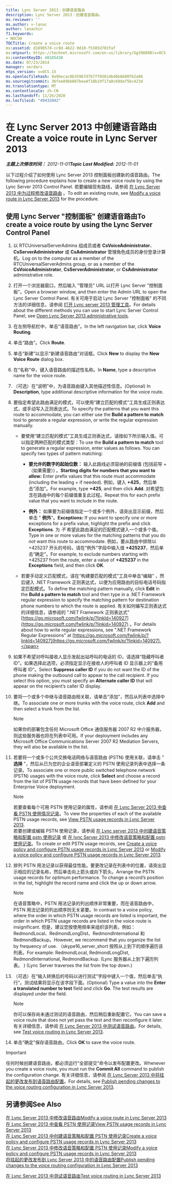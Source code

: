 ```yaml
---
title: Lync Server 2013：创建语音路由
description: Lync Server 2013：创建语音路由。
ms.reviewer: ''
ms.author: v-lanac
author: lanachin
f1.keywords:
- NOCSH
TOCTitle: Create a voice route
ms:assetid: d189057d-cc9d-4622-9d10-f5385d703faf
ms:mtpsurl: https://technet.microsoft.com/en-us/library/Gg398898(v=OCS.15)
ms:contentKeyID: 48185438
ms.date: 07/23/2014
manager: serdars
mtps_version: v=OCS.15
ms.openlocfilehash: 9a9becac8b35967d7b7ff05014bd6b6600f62a06
ms.sourcegitcommit: 36fee89bb887bea4f18b19f17a8c69daf5bc423d
ms.translationtype: MT
ms.contentlocale: zh-CN
ms.lasthandoff: 11/26/2020
ms.locfileid: "49432042"
---
```

# <a name="create-a-voice-route-in-lync-server-2013"></a><span data-ttu-id="9e41a-103">在 Lync Server 2013 中创建语音路由</span><span class="sxs-lookup"><span data-stu-id="9e41a-103">Create a voice route in Lync Server 2013</span></span>

<div data-xmlns="http://www.w3.org/1999/xhtml">

<div class="topic" data-xmlns="http://www.w3.org/1999/xhtml" data-msxsl="urn:schemas-microsoft-com:xslt" data-cs="https://msdn.microsoft.com/">

<div data-asp="https://msdn2.microsoft.com/asp">



</div>

<div id="mainSection">

<div id="mainBody"><span data-ttu-id="9e41a-104">

<span> </span></span><span class="sxs-lookup"><span data-stu-id="9e41a-104">

<span> </span></span></span>

<span data-ttu-id="9e41a-105">_**主题上次修改时间：** 2012-11-01_</span><span class="sxs-lookup"><span data-stu-id="9e41a-105">_**Topic Last Modified:** 2012-11-01_</span></span>

<span data-ttu-id="9e41a-106">以下过程介绍了如何使用 Lync Server 2013 控制面板创建新的语音路由。</span><span class="sxs-lookup"><span data-stu-id="9e41a-106">The following procedure explains how to create a new voice route by using the Lync Server 2013 Control Panel.</span></span> <span data-ttu-id="9e41a-107">若要编辑现有路线，请参阅 [在 Lync Server 2013 中为过程修改语音路由](lync-server-2013-modify-a-voice-route.md) 。</span><span class="sxs-lookup"><span data-stu-id="9e41a-107">To edit an existing route, see [Modify a voice route in Lync Server 2013](lync-server-2013-modify-a-voice-route.md) for the procedure.</span></span>

<div>

## <a name="to-create-a-voice-route-by-using-the-lync-server-control-panel"></a><span data-ttu-id="9e41a-108">使用 Lync Server "控制面板" 创建语音路由</span><span class="sxs-lookup"><span data-stu-id="9e41a-108">To create a voice route by using the Lync Server Control Panel</span></span>

1.  <span data-ttu-id="9e41a-109">以 RTCUniversalServerAdmins 组成员或者 **CsVoiceAdministrator**、**CsServerAdministrator** 或 **CsAdministrator** 管理角色成员的身份登录计算机。</span><span class="sxs-lookup"><span data-stu-id="9e41a-109">Log on to the computer as a member of the RTCUniversalServerAdmins group, or as a member of the **CsVoiceAdministrator**, **CsServerAdministrator**, or **CsAdministrator** administrative role.</span></span>

2.  <span data-ttu-id="9e41a-110">打开一个浏览器窗口，然后输入 "管理员" URL 以打开 Lync Server "控制面板"。</span><span class="sxs-lookup"><span data-stu-id="9e41a-110">Open a browser window, and then enter the Admin URL to open the Lync Server Control Panel.</span></span> <span data-ttu-id="9e41a-111">有关可用于启动 Lync Server "控制面板" 的不同方法的详细信息，请参阅 [打开 Lync server 2013 管理工具](lync-server-2013-open-lync-server-administrative-tools.md)。</span><span class="sxs-lookup"><span data-stu-id="9e41a-111">For details about the different methods you can use to start Lync Server Control Panel, see [Open Lync Server 2013 administrative tools](lync-server-2013-open-lync-server-administrative-tools.md).</span></span>

3.  <span data-ttu-id="9e41a-112">在左侧导航栏中，单击“语音路由”。</span><span class="sxs-lookup"><span data-stu-id="9e41a-112">In the left navigation bar, click **Voice Routing**.</span></span>

4.  <span data-ttu-id="9e41a-113">单击“路由”。</span><span class="sxs-lookup"><span data-stu-id="9e41a-113">Click **Route**.</span></span>

5.  <span data-ttu-id="9e41a-114">单击“新建”以显示“新建语音路由”对话框。</span><span class="sxs-lookup"><span data-stu-id="9e41a-114">Click **New** to display the **New Voice Route** dialog box.</span></span>

6.  <span data-ttu-id="9e41a-115">在“名称”中，键入语音路由的描述性名称。</span><span class="sxs-lookup"><span data-stu-id="9e41a-115">In **Name**, type a descriptive name for the voice route.</span></span>

7.  <span data-ttu-id="9e41a-116">（可选）在“说明”中，为语音路由键入其他描述性信息。</span><span class="sxs-lookup"><span data-stu-id="9e41a-116">(Optional) In **Description**, type additional descriptive information for the voice route.</span></span>

8.  <span data-ttu-id="9e41a-117">要指定希望此路由满足的模式，可以使用“建立匹配的模式”工具生成正则表达式，或手动写入正则表达式。</span><span class="sxs-lookup"><span data-stu-id="9e41a-117">To specify the patterns that you want this route to accommodate, you can either use the **Build a pattern to match** tool to generate a regular expression, or write the regular expression manually.</span></span>
    
      - <span data-ttu-id="9e41a-p103">要使用“建立匹配的模式”工具生成正则表达式，请按如下所示输入值。可以指定两种匹配的模式类型：</span><span class="sxs-lookup"><span data-stu-id="9e41a-p103">To use the **Build a pattern to match** tool to generate a regular expression, enter values as follows. You can specify two types of pattern matching:</span></span>
        
          - <span data-ttu-id="9e41a-120">**要允许的数字的起始位数：** 输入此路线必须容纳的前缀值 (包括前导 + （如果需要）) 。</span><span class="sxs-lookup"><span data-stu-id="9e41a-120">**Starting digits for numbers that you want to allow:** Enter prefix values that this route must accommodate (including the leading + if needed).</span></span> <span data-ttu-id="9e41a-121">例如，键入 **+425**，然后单击“添加”。</span><span class="sxs-lookup"><span data-stu-id="9e41a-121">For example, type **+425**, and then click **Add**.</span></span> <span data-ttu-id="9e41a-122">对希望包含在路由中的每个前缀值重复此过程。</span><span class="sxs-lookup"><span data-stu-id="9e41a-122">Repeat this for each prefix value that you want to include in the route.</span></span>
        
          - <span data-ttu-id="9e41a-123">**例外：** 如果要为前缀值指定一个或多个例外，请突出显示前缀，然后单击 " **例外**"。</span><span class="sxs-lookup"><span data-stu-id="9e41a-123">**Exceptions:** If you want to specify one or more exceptions for a prefix value, highlight the prefix and click **Exceptions**.</span></span> <span data-ttu-id="9e41a-124">为 *不* 希望此路由满足的匹配模式键入一个或多个值。</span><span class="sxs-lookup"><span data-stu-id="9e41a-124">Type in one or more values for the matching patterns that you do *not* want this route to accommodate.</span></span> <span data-ttu-id="9e41a-125">例如，要从路由中排除以 +425237 开头的号码，请在“例外”字段中输入值 **+425237**，然后单击“确定”。</span><span class="sxs-lookup"><span data-stu-id="9e41a-125">For example, to exclude numbers starting with +425237 from the route, enter a value of **+425237** in the **Exceptions** field, and then click **OK**.</span></span>
    
      - <span data-ttu-id="9e41a-126">若要手动定义匹配模式，请在“构建要匹配的模式”工具中单击“编辑” ，然后键入 .NET Framework 正则表达式，以便为应用路由的目标电话号码指定匹配模式。</span><span class="sxs-lookup"><span data-stu-id="9e41a-126">To define the matching pattern manually, click **Edit** in the **Build a pattern to match** tool and then type in a .NET Framework regular expression to specify the matching pattern for destination phone numbers to which the route is applied.</span></span> <span data-ttu-id="9e41a-127">有关如何编写正则表达式的详细信息，请参阅的 ".NET Framework 正则表达式" [https://go.microsoft.com/fwlink/p/?linkId=140927](https://go.microsoft.com/fwlink/p/?linkid=140927) 。</span><span class="sxs-lookup"><span data-stu-id="9e41a-127">For details about how to write regular expressions, see ".NET Framework Regular Expressions" at [https://go.microsoft.com/fwlink/p/?linkId=140927](https://go.microsoft.com/fwlink/p/?linkid=140927).</span></span>

9.  <span data-ttu-id="9e41a-p107">如果不希望对呼叫接收人显示发起出站呼叫的电话的 ID，请选择“隐藏呼叫者 ID”。如果选择此选项，必须指定显示在接收人的呼叫者 ID 显示器上的“备用呼叫者 ID”。</span><span class="sxs-lookup"><span data-stu-id="9e41a-p107">Select **Suppress caller ID** if you do not want the ID of the phone making the outbound call to appear to the call recipient. If you select this option, you must specify an **Alternate caller ID** that will appear on the recipient’s caller ID display.</span></span>

10. <span data-ttu-id="9e41a-130">要将一个或多个中继与语音路由相关联，请单击“添加”，然后从列表中选择中继。</span><span class="sxs-lookup"><span data-stu-id="9e41a-130">To associate one or more trunks with the voice route, click **Add** and then select a trunk from the list.</span></span>
    
    <div>
    

    > [!NOTE]  
    > <span data-ttu-id="9e41a-131">如果你的部署包含任何 Microsoft Office 通信服务器 2007 R2 中介服务器，则这些服务器也将在列表中可用。</span><span class="sxs-lookup"><span data-stu-id="9e41a-131">If your deployment includes any Microsoft Office Communications Server 2007 R2 Mediation Servers, they will also be available in the list.</span></span>

    
    </div>

11. <span data-ttu-id="9e41a-132">若要将一个或多个公共交换电话网络与语音路由 (PSTN) 使用关联，请单击 " **选择** "，然后从已为您的企业语音部署定义的 PSTN 使用记录列表中选择一条记录。</span><span class="sxs-lookup"><span data-stu-id="9e41a-132">To associate one or more public switched telephone network (PSTN) usages with the voice route, click **Select** and choose a record from the list of PSTN usage records that have been defined for your Enterprise Voice deployment.</span></span>
    
    <div>
    

    > [!NOTE]  
    > <span data-ttu-id="9e41a-133">若要查看每个可用 PSTN 使用记录的属性，请参阅 <A href="lync-server-2013-view-pstn-usage-records.md">在 Lync Server 2013 中查看 PSTN 使用情况记录</A>。</span><span class="sxs-lookup"><span data-stu-id="9e41a-133">To view the properties of each of the available PSTN usage records, see <A href="lync-server-2013-view-pstn-usage-records.md">View PSTN usage records in Lync Server 2013</A>.</span></span><BR><span data-ttu-id="9e41a-134">若要创建或编辑 PSTN 使用记录，请参阅 <A href="lync-server-2013-create-a-voice-policy-and-configure-pstn-usage-records.md">在 Lync server 2013 中创建语音策略和配置 pstn 使用记录</A> 或 <A href="lync-server-2013-modify-a-voice-policy-and-configure-pstn-usage-records.md">在 lync Server 2013 中修改语音策略和配置 pstn 使用记录</A>。</span><span class="sxs-lookup"><span data-stu-id="9e41a-134">To create or edit PSTN usage records, see <A href="lync-server-2013-create-a-voice-policy-and-configure-pstn-usage-records.md">Create a voice policy and configure PSTN usage records in Lync Server 2013</A> or <A href="lync-server-2013-modify-a-voice-policy-and-configure-pstn-usage-records.md">Modify a voice policy and configure PSTN usage records in Lync Server 2013</A>.</span></span>

    
    </div>

12. <span data-ttu-id="9e41a-p108">排列 PSTN 用法记录以获得最佳性能。要更改记录在列表中的位置，请突出显示相应的记录名称，然后单击向上箭头或向下箭头。</span><span class="sxs-lookup"><span data-stu-id="9e41a-p108">Arrange the PSTN usage records for optimum performance. To change a record’s position in the list, highlight the record name and click the up or down arrow.</span></span>
    
    <div>
    

    > [!NOTE]  
    > <span data-ttu-id="9e41a-137">在语音策略中，PSTN 用法记录的列出顺序非常重要，而在语音路由中，PSTN 用法记录的列出顺序则无关紧要。</span><span class="sxs-lookup"><span data-stu-id="9e41a-137">In contrast to a voice policy, where the order in which PSTN usage records are listed is important, the order in which PSTN usage records are listed in the voice route is insignificant.</span></span> <span data-ttu-id="9e41a-138">但是，建议您按使用频率来组织该列表，例如：RedmondLocal、RedmondLongDist、RedmondInternational 和 RedmondBackup。</span><span class="sxs-lookup"><span data-stu-id="9e41a-138">However, we recommend that you organize the list by frequency of use.</span></span> <span data-ttu-id="9e41a-139">（skype16_server_short 按照从上到下的顺序遍历该列表。</span><span class="sxs-lookup"><span data-stu-id="9e41a-139">For example: RedmondLocal, RedmondLongDist, RedmondInternational, RedmondBackup.</span></span> <span data-ttu-id="9e41a-140"> (Lync 服务器从上到下遍历列表。 ) </span><span class="sxs-lookup"><span data-stu-id="9e41a-140">(Lync Server traverses the list from the top down.)</span></span>

    
    </div>

13. <span data-ttu-id="9e41a-p110">（可选）在“输入转换后的号码以进行测试”字段中键入一个值，然后单击“执行”。测试结果将显示在该字段下面。</span><span class="sxs-lookup"><span data-stu-id="9e41a-p110">(Optional) Type a value into the **Enter a translated number to test** field and click **Go**. The test results are displayed under the field.</span></span>
    
    <div>
    

    > [!NOTE]  
    > <span data-ttu-id="9e41a-143">你可以保存尚未通过测试的语音路由，然后稍后重新配置它。</span><span class="sxs-lookup"><span data-stu-id="9e41a-143">You can save a voice route that does not yet pass the test and then reconfigure it later.</span></span> <span data-ttu-id="9e41a-144">有关详细信息，请参阅 <A href="lync-server-2013-test-voice-routing.md">在 Lync Server 2013 中测试语音路由</A>。</span><span class="sxs-lookup"><span data-stu-id="9e41a-144">For details, see <A href="lync-server-2013-test-voice-routing.md">Test voice routing in Lync Server 2013</A>.</span></span>

    
    </div>

14. <span data-ttu-id="9e41a-145">单击“确定”保存语音路由。</span><span class="sxs-lookup"><span data-stu-id="9e41a-145">Click **OK** to save the voice route.</span></span>

<div>


> [!IMPORTANT]  
> <span data-ttu-id="9e41a-146">任何时候创建语音路由，都必须运行“全部提交”<STRONG></STRONG>命令以发布配置更改。</span><span class="sxs-lookup"><span data-stu-id="9e41a-146">Whenever you create a voice route, you must run the <STRONG>Commit All</STRONG> command to publish the configuration change.</span></span> <span data-ttu-id="9e41a-147">有关详细信息，请参阅 <A href="lync-server-2013-publish-pending-changes-to-the-voice-routing-configuration.md">在 Lync Server 2013 中将挂起的更改发布到语音路由配置</A>。</span><span class="sxs-lookup"><span data-stu-id="9e41a-147">For details, see <A href="lync-server-2013-publish-pending-changes-to-the-voice-routing-configuration.md">Publish pending changes to the voice routing configuration in Lync Server 2013</A>.</span></span>



</div>

</div>

<div>

## <a name="see-also"></a><span data-ttu-id="9e41a-148">另请参阅</span><span class="sxs-lookup"><span data-stu-id="9e41a-148">See Also</span></span>


[<span data-ttu-id="9e41a-149">在 Lync Server 2013 中修改语音路由</span><span class="sxs-lookup"><span data-stu-id="9e41a-149">Modify a voice route in Lync Server 2013</span></span>](lync-server-2013-modify-a-voice-route.md)  
[<span data-ttu-id="9e41a-150">在 Lync Server 2013 中查看 PSTN 使用记录</span><span class="sxs-lookup"><span data-stu-id="9e41a-150">View PSTN usage records in Lync Server 2013</span></span>](lync-server-2013-view-pstn-usage-records.md)  
[<span data-ttu-id="9e41a-151">在 Lync Server 2013 中创建语音策略和配置 PSTN 使用记录</span><span class="sxs-lookup"><span data-stu-id="9e41a-151">Create a voice policy and configure PSTN usage records in Lync Server 2013</span></span>](lync-server-2013-create-a-voice-policy-and-configure-pstn-usage-records.md)  
[<span data-ttu-id="9e41a-152">在 Lync Server 2013 中修改语音策略和配置 PSTN 使用记录</span><span class="sxs-lookup"><span data-stu-id="9e41a-152">Modify a voice policy and configure PSTN usage records in Lync Server 2013</span></span>](lync-server-2013-modify-a-voice-policy-and-configure-pstn-usage-records.md)  
[<span data-ttu-id="9e41a-153">将挂起的更改发布到 Lync Server 2013 中的语音路由配置</span><span class="sxs-lookup"><span data-stu-id="9e41a-153">Publish pending changes to the voice routing configuration in Lync Server 2013</span></span>](lync-server-2013-publish-pending-changes-to-the-voice-routing-configuration.md)  


[<span data-ttu-id="9e41a-154">在 Lync Server 2013 中测试语音路由</span><span class="sxs-lookup"><span data-stu-id="9e41a-154">Test voice routing in Lync Server 2013</span></span>](lync-server-2013-test-voice-routing.md)  
  

<span data-ttu-id="9e41a-155"></div>

</div>

<span> </span>

</div>

</div>

</span><span class="sxs-lookup"><span data-stu-id="9e41a-155"></div>

</div>

<span> </span>

</div>

</div>

</span></span></div>

